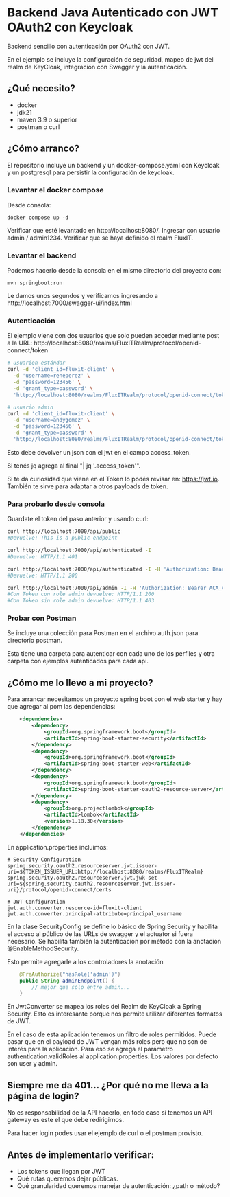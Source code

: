 # Backend Java Autenticado con JWT OAuth2 con Keycloak

Backend sencillo con autenticación por OAuth2 con JWT.

En el ejemplo se incluye la configuración de seguridad, mapeo de jwt del realm de KeyCloak, integración con Swagger y la autenticación.

## ¿Qué necesito?

- docker
- jdk21
- maven 3.9 o superior
- postman o curl

## ¿Cómo arranco?

El repositorio incluye un backend y un docker-compose.yaml con Keycloak y un postgresql para persistir la configuración de keycloak.

### Levantar el docker compose

Desde consola:

```
docker compose up -d
```

Verificar que esté levantado en http://localhost:8080/. Ingresar con usuario admin / admin1234. Verificar que se haya definido el realm FluxIT.

### Levantar el backend

Podemos hacerlo desde la consola en el mismo directorio del proyecto con:

```
mvn springboot:run
```

Le damos unos segundos y verificamos ingresando a http://localhost:7000/swagger-ui/index.html

### Autenticación

El ejemplo viene con dos usuarios que solo pueden acceder mediante post a la URL: http://localhost:8080/realms/FluxITRealm/protocol/openid-connect/token

```bash
# usuarion estándar
curl -d 'client_id=fluxit-client' \
  -d 'username=reneperez' \
  -d 'password=123456' \
  -d 'grant_type=password' \
  'http://localhost:8080/realms/FluxITRealm/protocol/openid-connect/token'

# usuario admin
curl -d 'client_id=fluxit-client' \
  -d 'username=andygomez' \
  -d 'password=123456' \
  -d 'grant_type=password' \
  'http://localhost:8080/realms/FluxITRealm/protocol/openid-connect/token'
```

Esto debe devolver un json con el jwt en el campo access_token. 

Si tenés jq agrega al final "| jq '.access_token'".

Si te da curiosidad que viene en el Token lo podés revisar en: https://jwt.io. También te sirve para adaptar a otros payloads de token.

### Para probarlo desde consola

Guardate el token del paso anterior y usando curl:

```bash
curl http://localhost:7000/api/public
#Devuelve: This is a public endpoint

curl http://localhost:7000/api/authenticated -I
#Devuelve: HTTP/1.1 401 

curl http://localhost:7000/api/authenticated -I -H 'Authorization: Bearer ACA_VA_EL_TOKEN_SUPERLARRRRGO'
#Devuelve: HTTP/1.1 200 

curl http://localhost:7000/api/admin -I -H 'Authorization: Bearer ACA_VA_EL_TOKEN_SUPERLARRRRGO'
#Con Token con role admin devuelve: HTTP/1.1 200
#Con Token sin role admin devuelve: HTTP/1.1 403 
```

### Probar con Postman

Se incluye una colección para Postman en el archivo auth.json para directorio postman.

Esta tiene una carpeta para autenticar con cada uno de los perfiles y otra carpeta con ejemplos autenticados para cada api.

## ¿Cómo me lo llevo a mi proyecto?

Para arrancar necesitamos un proyecto spring boot con el web starter y hay que agregar al pom las dependencias:

```xml
    <dependencies>
        <dependency>
            <groupId>org.springframework.boot</groupId>
            <artifactId>spring-boot-starter-security</artifactId>
        </dependency>
        <dependency>
            <groupId>org.springframework.boot</groupId>
            <artifactId>spring-boot-starter-web</artifactId>
        </dependency>
        <dependency>
            <groupId>org.springframework.boot</groupId>
            <artifactId>spring-boot-starter-oauth2-resource-server</artifactId>
		</dependency>
        <dependency>
            <groupId>org.projectlombok</groupId>
            <artifactId>lombok</artifactId>
            <version>1.18.30</version>
        </dependency>
    </dependencies>
```

En application.properties incluimos:

```properties
# Security Configuration
spring.security.oauth2.resourceserver.jwt.issuer-uri=${TOKEN_ISSUER_URL:http://localhost:8080/realms/FluxITRealm}
spring.security.oauth2.resourceserver.jwt.jwk-set-uri=${spring.security.oauth2.resourceserver.jwt.issuer-uri}/protocol/openid-connect/certs

# JWT Configuration
jwt.auth.converter.resource-id=fluxit-client
jwt.auth.converter.principal-attribute=principal_username
```

En la clase SecurityConfig se define lo básico de Spring Security y habilita el acceso al público de las URLs de swagger y el actuator si fuera necesario. Se habilita también la autenticación por método con la anotación @EnableMethodSecurity.

Esto permite agregarle a los controladores la anotación 

```java
    @PreAuthorize("hasRole('admin')")
    public String adminEndpoint() {
        // mejor que sólo entre admin...
    }
```

En JwtConverter se mapea los roles del Realm de KeyCloak a Spring Security. Esto es interesante porque nos permite utilizar diferentes formatos de JWT.

En el caso de esta aplicación tenemos un filtro de roles permitidos. Puede pasar que en el payload de JWT vengan más roles pero que no son de interés para la aplicación. Para eso se agrega el parámetro authentication.validRoles al application.properties. Los valores por defecto son user y admin.

## Siempre me da 401... ¿Por qué no me lleva a la página de login?

No es responsabilidad de la API hacerlo, en todo caso si tenemos un API gateway es este el que debe redirigirnos.

Para hacer login podes usar el ejemplo de curl o el postman provisto.

## Antes de implementarlo verificar:

- Los tokens que llegan por JWT
- Qué rutas queremos dejar públicas.
- Qué granularidad queremos manejar de autenticación: ¿path o método?
